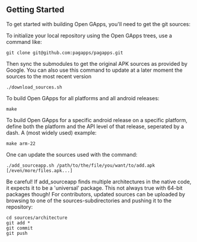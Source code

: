 Getting Started
---------------

To get started with building Open GApps, you'll need to get the git sources:

To initialize your local repository using the Open GApps trees, use a command like:
```
git clone git@github.com:pagapps/pagapps.git
```
Then sync the submodules to get the original APK sources as provided by Google.
You can also use this command to update at a later moment the sources to the most recent version
```
./download_sources.sh
```

To build Open GApps for all platforms and all android releases:
```
make
```
To build Open GApps for a specific android release on a specific platform,
define both the platform and the API level of that release, seperated by a dash.
A (most widely used) example:
```
make arm-22
```
One can update the sources used with the command:
```
./add_sourceapp.sh /path/to/the/file/you/want/to/add.apk [/even/more/files.apk...]
```
Be careful! If add_sourceapp finds multiple architectures in the native code, it expects it to be a 'universal' package. This not always true with 64-bit packages though!
For contributors, updated sources can be uploaded by browsing to one of the sources-subdirectories and pushing it to the repository:
```
cd sources/architecture
git add *
git commit
git push
```
